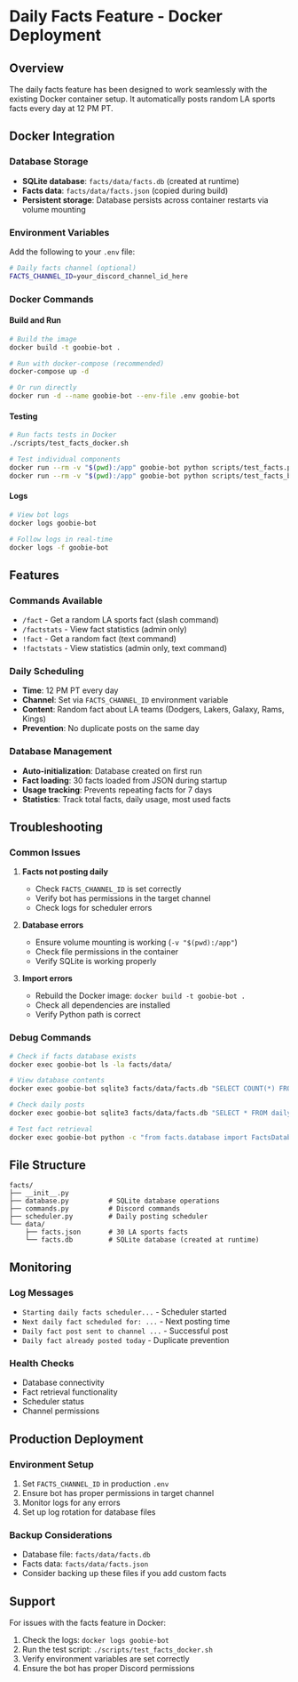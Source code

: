 # Daily Facts Feature - Docker Deployment

## Overview

The daily facts feature has been designed to work seamlessly with the existing Docker container setup. It automatically posts random LA sports facts every day at 12 PM PT.

## Docker Integration

### Database Storage

- **SQLite database**: `facts/data/facts.db` (created at runtime)
- **Facts data**: `facts/data/facts.json` (copied during build)
- **Persistent storage**: Database persists across container restarts via volume mounting

### Environment Variables

Add the following to your `.env` file:

```bash
# Daily facts channel (optional)
FACTS_CHANNEL_ID=your_discord_channel_id_here
```

### Docker Commands

#### Build and Run

```bash
# Build the image
docker build -t goobie-bot .

# Run with docker-compose (recommended)
docker-compose up -d

# Or run directly
docker run -d --name goobie-bot --env-file .env goobie-bot
```

#### Testing

```bash
# Run facts tests in Docker
./scripts/test_facts_docker.sh

# Test individual components
docker run --rm -v "$(pwd):/app" goobie-bot python scripts/test_facts.py
docker run --rm -v "$(pwd):/app" goobie-bot python scripts/test_facts_bot.py
```

#### Logs

```bash
# View bot logs
docker logs goobie-bot

# Follow logs in real-time
docker logs -f goobie-bot
```

## Features

### Commands Available

- `/fact` - Get a random LA sports fact (slash command)
- `/factstats` - View fact statistics (admin only)
- `!fact` - Get a random fact (text command)
- `!factstats` - View statistics (admin only, text command)

### Daily Scheduling

- **Time**: 12 PM PT every day
- **Channel**: Set via `FACTS_CHANNEL_ID` environment variable
- **Content**: Random fact about LA teams (Dodgers, Lakers, Galaxy, Rams, Kings)
- **Prevention**: No duplicate posts on the same day

### Database Management

- **Auto-initialization**: Database created on first run
- **Fact loading**: 30 facts loaded from JSON during startup
- **Usage tracking**: Prevents repeating facts for 7 days
- **Statistics**: Track total facts, daily usage, most used facts

## Troubleshooting

### Common Issues

1. **Facts not posting daily**

   - Check `FACTS_CHANNEL_ID` is set correctly
   - Verify bot has permissions in the target channel
   - Check logs for scheduler errors

2. **Database errors**

   - Ensure volume mounting is working (`-v "$(pwd):/app"`)
   - Check file permissions in the container
   - Verify SQLite is working properly

3. **Import errors**
   - Rebuild the Docker image: `docker build -t goobie-bot .`
   - Check all dependencies are installed
   - Verify Python path is correct

### Debug Commands

```bash
# Check if facts database exists
docker exec goobie-bot ls -la facts/data/

# View database contents
docker exec goobie-bot sqlite3 facts/data/facts.db "SELECT COUNT(*) FROM facts;"

# Check daily posts
docker exec goobie-bot sqlite3 facts/data/facts.db "SELECT * FROM daily_facts ORDER BY posted_at DESC LIMIT 5;"

# Test fact retrieval
docker exec goobie-bot python -c "from facts.database import FactsDatabase; db = FactsDatabase(); print(db.get_random_fact())"
```

## File Structure

```
facts/
├── __init__.py
├── database.py          # SQLite database operations
├── commands.py          # Discord commands
├── scheduler.py         # Daily posting scheduler
└── data/
    ├── facts.json       # 30 LA sports facts
    └── facts.db         # SQLite database (created at runtime)
```

## Monitoring

### Log Messages

- `Starting daily facts scheduler...` - Scheduler started
- `Next daily fact scheduled for: ...` - Next posting time
- `Daily fact post sent to channel ...` - Successful post
- `Daily fact already posted today` - Duplicate prevention

### Health Checks

- Database connectivity
- Fact retrieval functionality
- Scheduler status
- Channel permissions

## Production Deployment

### Environment Setup

1. Set `FACTS_CHANNEL_ID` in production `.env`
2. Ensure bot has proper permissions in target channel
3. Monitor logs for any errors
4. Set up log rotation for database files

### Backup Considerations

- Database file: `facts/data/facts.db`
- Facts data: `facts/data/facts.json`
- Consider backing up these files if you add custom facts

## Support

For issues with the facts feature in Docker:

1. Check the logs: `docker logs goobie-bot`
2. Run the test script: `./scripts/test_facts_docker.sh`
3. Verify environment variables are set correctly
4. Ensure the bot has proper Discord permissions
